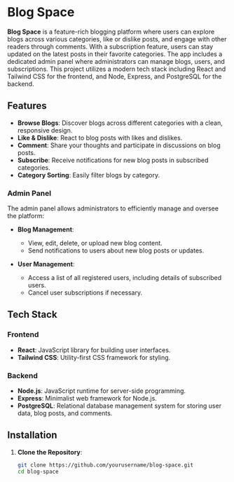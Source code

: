 # Blog Space

**Blog Space** is a feature-rich blogging platform where users can explore blogs across various categories, like or dislike posts, and engage with other readers through comments. With a subscription feature, users can stay updated on the latest posts in their favorite categories. The app includes a dedicated admin panel where administrators can manage blogs, users, and subscriptions. This project utilizes a modern tech stack including React and Tailwind CSS for the frontend, and Node, Express, and PostgreSQL for the backend.

## Features

- **Browse Blogs**: Discover blogs across different categories with a clean, responsive design.
- **Like & Dislike**: React to blog posts with likes and dislikes.
- **Comment**: Share your thoughts and participate in discussions on blog posts.
- **Subscribe**: Receive notifications for new blog posts in subscribed categories.
- **Category Sorting**: Easily filter blogs by category.

### Admin Panel

The admin panel allows administrators to efficiently manage and oversee the platform:

- **Blog Management**: 
  - View, edit, delete, or upload new blog content.
  - Send notifications to users about new blog posts or updates.
  
- **User Management**: 
  - Access a list of all registered users, including details of subscribed users.
  - Cancel user subscriptions if necessary.

## Tech Stack

### Frontend
- **React**: JavaScript library for building user interfaces.
- **Tailwind CSS**: Utility-first CSS framework for styling.
  
### Backend
- **Node.js**: JavaScript runtime for server-side programming.
- **Express**: Minimalist web framework for Node.js.
- **PostgreSQL**: Relational database management system for storing user data, blog posts, and comments.

## Installation

1. **Clone the Repository**:
   ```bash
   git clone https://github.com/yourusername/blog-space.git
   cd blog-space
